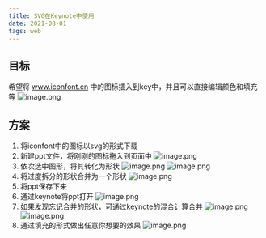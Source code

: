 ```yaml
---
title: SVG在Keynote中使用
date: 2021-08-01
tags: web
---
```


## 目标

希望将 www.iconfont.cn 中的图标插入到key中，并且可以直接编辑颜色和填充等
![image.png](https://intranetproxy.alipay.com/skylark/lark/0/2021/png/323891/1629255568149-db3ef5f9-1b09-47de-9298-54c651c8cdd8.png#clientId=u0afe94da-ee85-4&from=paste&height=250&id=uc28d97f1&margin=%5Bobject%20Object%5D&name=image.png&originHeight=500&originWidth=1748&originalType=binary&ratio=1&size=249362&status=done&style=none&taskId=ua902a716-09f1-4fb4-b00a-1465b28978e&width=874#id=DY0YD&originHeight=500&originWidth=1748&originalType=binary&ratio=1&rotation=0&showTitle=false&status=done&style=none&title=)

## 方案

1. 将iconfont中的图标以svg的形式下载
2. 新建ppt文件，将刚刚的图标拖入到页面中
![image.png](https://intranetproxy.alipay.com/skylark/lark/0/2021/png/323891/1629255008796-a8699bd0-f920-4235-8f12-89b3a7effd71.png#clientId=u0afe94da-ee85-4&from=paste&height=450&id=u9fa62ca0&margin=%5Bobject%20Object%5D&name=image.png&originHeight=1800&originWidth=3200&originalType=binary&ratio=1&size=767117&status=done&style=none&taskId=u066e7dcd-3602-4f31-811c-36161fabfb4&width=800#id=vGWYk&originHeight=1800&originWidth=3200&originalType=binary&ratio=1&rotation=0&showTitle=false&status=done&style=none&title=)
3. 依次选中图形，将其转化为形状
![image.png](https://intranetproxy.alipay.com/skylark/lark/0/2021/png/323891/1629255074668-f579615d-6318-4dc8-939d-29404a4d570b.png#clientId=u0afe94da-ee85-4&from=paste&height=454&id=uef3ad5cf&margin=%5Bobject%20Object%5D&name=image.png&originHeight=1816&originWidth=3212&originalType=binary&ratio=1&size=1171825&status=done&style=none&taskId=u36e66a29-004d-4057-99e0-98557cda911&width=803#id=UvTqR&originHeight=1816&originWidth=3212&originalType=binary&ratio=1&rotation=0&showTitle=false&status=done&style=none&title=)
![image.png](https://intranetproxy.alipay.com/skylark/lark/0/2021/png/323891/1629255099402-a9276fec-1ebc-4887-ab2a-e1434ee1c1b8.png#clientId=u0afe94da-ee85-4&from=paste&height=450&id=uf57511a9&margin=%5Bobject%20Object%5D&name=image.png&originHeight=1800&originWidth=3200&originalType=binary&ratio=1&size=811115&status=done&style=none&taskId=u2755a893-90f4-4053-9fcd-abdb4240e11&width=800#id=m5NLo&originHeight=1800&originWidth=3200&originalType=binary&ratio=1&rotation=0&showTitle=false&status=done&style=none&title=)
4. 将过度拆分的形状合并为一个形状
![image.png](https://intranetproxy.alipay.com/skylark/lark/0/2021/png/323891/1629255140923-54e8b75d-3e0f-406c-bdc7-d119669d8e7f.png#clientId=u0afe94da-ee85-4&from=paste&height=450&id=uc9ce7e57&margin=%5Bobject%20Object%5D&name=image.png&originHeight=1800&originWidth=3200&originalType=binary&ratio=1&size=886532&status=done&style=none&taskId=u82198ebf-cc2e-4592-9136-6664ee2f63a&width=800#id=SS0rM&originHeight=1800&originWidth=3200&originalType=binary&ratio=1&rotation=0&showTitle=false&status=done&style=none&title=)
5. 将ppt保存下来
6. 通过keynote将ppt打开
![image.png](https://intranetproxy.alipay.com/skylark/lark/0/2021/png/323891/1629255221276-0af37509-1e73-422a-96c9-7305cb829df3.png#clientId=u0afe94da-ee85-4&from=paste&height=329&id=u080d75dc&margin=%5Bobject%20Object%5D&name=image.png&originHeight=658&originWidth=1162&originalType=binary&ratio=1&size=326351&status=done&style=none&taskId=ud35eee61-6e1c-469c-b0ea-1900c0a4b59&width=581#id=NBzFM&originHeight=658&originWidth=1162&originalType=binary&ratio=1&rotation=0&showTitle=false&status=done&style=none&title=)
7. 如果发现忘记合并的形状，可通过keynote的混合计算合并
![image.png](https://intranetproxy.alipay.com/skylark/lark/0/2021/png/323891/1629255366222-bfe74ea0-f298-4f2b-a2e1-226288b55381.png#clientId=u0afe94da-ee85-4&from=paste&height=305&id=uab4138d6&margin=%5Bobject%20Object%5D&name=image.png&originHeight=1220&originWidth=2176&originalType=binary&ratio=1&size=354080&status=done&style=none&taskId=u10ffcb64-036c-4b10-83ed-094605d6322&width=544#id=suEoU&originHeight=1220&originWidth=2176&originalType=binary&ratio=1&rotation=0&showTitle=false&status=done&style=none&title=)
![image.png](https://intranetproxy.alipay.com/skylark/lark/0/2021/png/323891/1629255411708-fbf17fee-e20b-48c5-a478-eb42c5d6c612.png#clientId=u0afe94da-ee85-4&from=paste&height=449&id=u41c6a95b&margin=%5Bobject%20Object%5D&name=image.png&originHeight=1088&originWidth=1756&originalType=binary&ratio=1&size=759757&status=done&style=none&taskId=u336e31ef-708b-4d34-9f87-91d299bd017&width=725#id=CvWJe&originHeight=1088&originWidth=1756&originalType=binary&ratio=1&rotation=0&showTitle=false&status=done&style=none&title=)
8. 通过填充的形式做出任意你想要的效果
![image.png](https://intranetproxy.alipay.com/skylark/lark/0/2021/png/323891/1629255542096-5dfa8b2e-b710-48aa-ae59-87530e96c75d.png#clientId=u0afe94da-ee85-4&from=paste&height=610&id=u7d63e060&margin=%5Bobject%20Object%5D&name=image.png&originHeight=1220&originWidth=2716&originalType=binary&ratio=1&size=619518&status=done&style=none&taskId=udef26f77-213f-440d-9ad1-5b896622795&width=1358#id=EtIey&originHeight=1220&originWidth=2716&originalType=binary&ratio=1&rotation=0&showTitle=false&status=done&style=none&title=)
